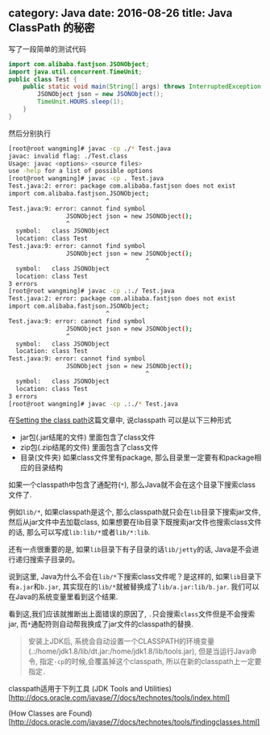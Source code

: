 ﻿category: Java
date: 2016-08-26
title: Java ClassPath 的秘密
---
写了一段简单的测试代码
```java
import com.alibaba.fastjson.JSONObject;
import java.util.concurrent.TimeUnit;
public class Test {
	public static void main(String[] args) throws InterruptedException {
		JSONObject json = new JSONObject();
		TimeUnit.HOURS.sleep(1);
	}
}
```
然后分别执行
```bash
[root@root wangming]# javac -cp ./* Test.java
javac: invalid flag: ./Test.class
Usage: javac <options> <source files>
use -help for a list of possible options
[root@root wangming]# javac -cp . Test.java
Test.java:2: error: package com.alibaba.fastjson does not exist
import com.alibaba.fastjson.JSONObject;
                           ^
Test.java:9: error: cannot find symbol
                JSONObject json = new JSONObject();
                ^
  symbol:   class JSONObject
  location: class Test
Test.java:9: error: cannot find symbol
                JSONObject json = new JSONObject();
                                      ^
  symbol:   class JSONObject
  location: class Test
3 errors
[root@root wangming]# javac -cp .:./ Test.java
Test.java:2: error: package com.alibaba.fastjson does not exist
import com.alibaba.fastjson.JSONObject;
                           ^
Test.java:9: error: cannot find symbol
                JSONObject json = new JSONObject();
                ^
  symbol:   class JSONObject
  location: class Test
Test.java:9: error: cannot find symbol
                JSONObject json = new JSONObject();
                                      ^
  symbol:   class JSONObject
  location: class Test
3 errors
[root@root wangming]# javac -cp .:./* Test.java 
```

在[Setting the class path](http://docs.oracle.com/javase/7/docs/technotes/tools/solaris/classpath.html)这篇文章中, 说classpath 可以是以下三种形式
* jar包(.jar结尾的文件) 里面包含了class文件
* zip包(.zip结尾的文件) 里面包含了class文件
* 目录(文件夹) 如果class文件里有package, 那么目录里一定要有和package相应的目录结构

如果一个classpath中包含了通配符(`*`), 那么Java就不会在这个目录下搜索class文件了. 

例如`lib/*`, 如果classpath是这个, 那么classpath就只会在`lib`目录下搜索jar文件, 然后从jar文件中去加载class, 如果想要在lib目录下既搜索jar文件也搜索class文件的话, 那么可以写成`lib:lib/*`或者`lib/*:lib`.

还有一点很重要的是, 如果`lib`目录下有子目录的话`lib/jetty`的话, Java是不会进行递归搜索子目录的。

说到这里, Java为什么不会在`lib/*`下搜索class文件呢？是这样的, 如果`lib`目录下有`a.jar`和`b.jar`, 其实现在的`lib/*`就被替换成了`lib/a.jar:lib/b.jar`. 我们可以在Java的系统变量里看到这个结果.

看到这,我们应该就推断出上面错误的原因了, `.`只会搜索`class`文件但是不会搜索jar, 而`*`通配符则自动帮我换成了jar文件的classpath的替换.

> 安装上JDK后, 系统会自动设置一个CLASSPATH的环境变量(.:/home/jdk1.8/lib/dt.jar:/home/jdk1.8/lib/tools.jar), 但是当运行Java命令, 指定`-cp`的时候,会覆盖掉这个classpath, 所以在新的classpath上一定要指定`.`



classpath适用于下列工具
(JDK Tools and Utilities)[http://docs.oracle.com/javase/7/docs/technotes/tools/index.html]

(How Classes are Found)[http://docs.oracle.com/javase/7/docs/technotes/tools/findingclasses.html]